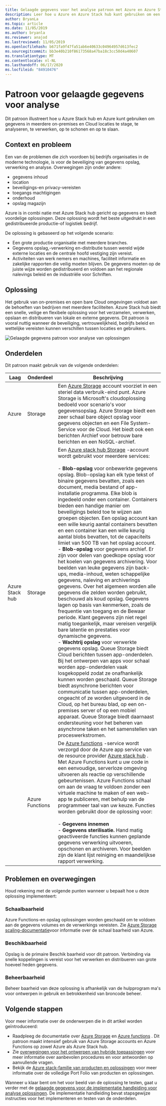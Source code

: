 ```yaml
---
title: Gelaagde gegevens voor het analyse patroon met Azure en Azure Stack hub
description: Leer hoe u Azure en Azure Stack hub kunt gebruiken om een gelaagde gegevens oplossing in de hybride Cloud te implementeren.
author: BryanLa
ms.topic: article
ms.date: 11/05/2019
ms.author: bryanla
ms.reviewer: anajod
ms.lastreviewed: 11/05/2019
ms.openlocfilehash: b671fa9f47fa51ab6e40633c04964957d613fec2
ms.sourcegitcommit: bb3e40b210f86173568a47ba18c3cc50d4a40607
ms.translationtype: MT
ms.contentlocale: nl-NL
ms.lasthandoff: 06/17/2020
ms.locfileid: "84910476"
---
```

# <a name="tiered-data-for-analytics-pattern"></a>Patroon voor gelaagde gegevens voor analyse

Dit patroon illustreert hoe u Azure Stack hub en Azure kunt gebruiken om gegevens in meerdere on-premises en Cloud locaties te stage, te analyseren, te verwerken, op te schonen en op te slaan.

## <a name="context-and-problem"></a>Context en probleem

Een van de problemen die zich voordoen bij bedrijfs organisaties in de moderne technologie, is voor de beveiliging van gegevens opslag, verwerking en analyse. Overwegingen zijn onder andere:

- gegevens inhoud
- location
- beveiligings-en privacy-vereisten
- toegangs machtigingen
- onderhoud
- opslag magazijn

Azure is in combi natie met Azure Stack hub gericht op gegevens en biedt voordelige oplossingen. Deze oplossing wordt het beste uitgedrukt in een gedistribueerde productie-of logistiek bedrijf.

De oplossing is gebaseerd op het volgende scenario:

- Een grote productie organisatie met meerdere branches.
- Gegevens opslag,-verwerking en-distributie tussen wereld wijde externe locaties en de centrale hoofd vestiging zijn vereist.
- Activiteiten van werk nemers en machines, faciliteit informatie en zakelijke rapporten die veilig moeten blijven. De gegevens moeten op de juiste wijze worden gedistribueerd en voldoen aan het regionale nalevings beleid en de industriële voor Schriften.

## <a name="solution"></a>Oplossing

Het gebruik van on-premises en open bare Cloud omgevingen voldoet aan de behoeften van bedrijven met meerdere faciliteiten. Azure Stack hub biedt een snelle, veilige en flexibele oplossing voor het verzamelen, verwerken, opslaan en distribueren van lokale en externe gegevens. Dit patroon is vooral nuttig wanneer de beveiliging, vertrouwelijkheid, bedrijfs beleid en wettelijke vereisten kunnen verschillen tussen locaties en gebruikers.

![Gelaagde gegevens patroon voor analyse van oplossingen](media/pattern-tiered-data-analytics/solution-architecture.png)

## <a name="components"></a>Onderdelen

Dit patroon maakt gebruik van de volgende onderdelen:

| Laag | Onderdeel | Beschrijving |
|----------|-----------|-------------|
| Azure | Storage | Een [Azure Storage](/azure/storage/) account voorziet in een steriel data verbruik-eind punt. Azure Storage is Microsoft's cloudoplossing bedoeld voor scenario's voor gegevensopslag. Azure Storage biedt een zeer schaal bare object opslag voor gegevens objecten en een File System-Service voor de Cloud. Het biedt ook een berichten Archief voor betrouw bare berichten en een NoSQL-archief. |
| Azure Stack hub | Storage | Een [Azure stack hub Storage](/azure-stack/user/azure-stack-storage-overview) -account wordt gebruikt voor meerdere services:<br><br>- **Blob-opslag** voor onbewerkte gegevens opslag. Blob-opslag kan elk type tekst of binaire gegevens bevatten, zoals een document, media bestand of app-installatie programma. Elke blob is ingedeeld onder een container. Containers bieden een handige manier om beveiligings beleid toe te wijzen aan groepen objecten. Een opslag account kan een wille keurig aantal containers bevatten en een container kan een wille keurig aantal blobs bevatten, tot de capaciteits limiet van 500 TB van het opslag account.<br>- **Blob-opslag** voor gegevens archief. Er zijn voor delen van goedkope opslag voor het koelen van gegevens archivering. Voor beelden van leuke gegevens zijn back-ups, media-inhoud, weten schappelijke gegevens, naleving en archiverings gegevens. Over het algemeen worden alle gegevens die zelden worden gebruikt, beschouwd als koud opslag. Gegevens lagen op basis van kenmerken, zoals de frequentie van toegang en de Bewaar periode. Klant gegevens zijn niet regel matig toegankelijk, maar vereisen vergelijk bare latentie en prestaties voor dynamische gegevens.<br>- **Wachtrij opslag** voor verwerkte gegevens opslag. Queue Storage biedt Cloud berichten tussen app-onderdelen. Bij het ontwerpen van apps voor schaal worden app-onderdelen vaak losgekoppeld zodat ze onafhankelijk kunnen worden geschaald. Queue Storage biedt asynchrone berichten voor communicatie tussen app-onderdelen, ongeacht of ze worden uitgevoerd in de Cloud, op het bureau blad, op een on-premises server of op een mobiel apparaat. Queue Storage biedt daarnaast ondersteuning voor het beheren van asynchrone taken en het samenstellen van proceswerkstromen. |
| | Azure Functions | De [Azure functions](/azure/azure-functions/) -service wordt verzorgd door de Azure app service van de resource provider [Azure stack hub](/azure-stack/operator/azure-stack-app-service-overview) . Met Azure Functions kunt u uw code in een eenvoudige, serverloze omgeving uitvoeren als reactie op verschillende gebeurtenissen. Azure Functions schaal om aan de vraag te voldoen zonder een virtuele machine te maken of een web-app te publiceren, met behulp van de programmeer taal van uw keuze. Functies worden gebruikt door de oplossing voor:<br><br>- **Gegevens innemen**<br>- **Gegevens sterilisatie.** Hand matig geactiveerde functies kunnen geplande gegevens verwerking uitvoeren, opschonen en archiveren. Voor beelden zijn de klant lijst reiniging en maandelijkse rapport verwerking.|

## <a name="issues-and-considerations"></a>Problemen en overwegingen

Houd rekening met de volgende punten wanneer u bepaalt hoe u deze oplossing implementeert:

### <a name="scalability"></a>Schaalbaarheid

Azure Functions-en opslag oplossingen worden geschaald om te voldoen aan de gegevens volumes en de verwerkings vereisten. Zie [Azure Storage scaling-documentatie](/azure/storage/common/storage-scalability-targets)voor informatie over de schaal baarheid van Azure.

### <a name="availability"></a>Beschikbaarheid

Opslag is de primaire Beschik baarheid voor dit patroon. Verbinding via snelle koppelingen is vereist voor het verwerken en distribueren van grote hoeveel heden gegevens.

### <a name="manageability"></a>Beheerbaarheid

Beheer baarheid van deze oplossing is afhankelijk van de hulpprogram ma's voor ontwerpen in gebruik en betrokkenheid van broncode beheer.

## <a name="next-steps"></a>Volgende stappen

Voor meer informatie over de onderwerpen die in dit artikel worden geïntroduceerd:

- Raadpleeg de documentatie over [Azure Storage](/azure/storage/) en [Azure functions](/azure/azure-functions/) . Dit patroon maakt intensief gebruik van Azure Storage accounts en Azure Functions op zowel Azure als Azure Stack hub.
- Zie [overwegingen voor het ontwerpen van hybride toepassingen](overview-app-design-considerations.md) voor meer informatie over aanbevolen procedures en voor antwoorden op aanvullende vragen.
- Bekijk de [Azure stack-familie van producten en oplossingen](/azure-stack) voor meer informatie over de volledige Port Folio van producten en oplossingen.

Wanneer u klaar bent om het voor beeld van de oplossing te testen, gaat u verder met de [gelaagde gegevens voor de implementatie handleiding voor analyse oplossingen](https://aka.ms/tiereddatadeploy). De implementatie handleiding bevat stapsgewijze instructies voor het implementeren en testen van de onderdelen.

